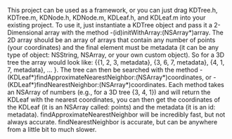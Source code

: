 This project can be used as a framework, or you can just drag KDTree.h, KDTree.m, KDNode.h, KDNode.m, KDLeaf.h, and KDLeaf.m into your existing project.  To use it, just instantiate a KDTree object and pass it a 2-Dimensional array with the method -(id)initWithArray:(NSArray*)array.  The 2D array should be an array of arrays that contain any number of points (your coordinates) and the final element must be metadata (it can be any type of object: NSString, NSArray, or your own custom object).  So for a 3D tree the array would look like: {{1, 2, 3, metadata}, {3, 6, 7, metadata}, {4, 1, 7, metadata}, ... }.  The tree can then be searched with the method -(KDLeaf*)findApproximateNearestNeighbor:(NSArray*)coordinates, or -(KDLeaf*)findNearestNeighbor:(NSArray*)coordinates.  Each method takes an NSArray of numbers (e.g., for a 3D tree {3, 4, 1}) and will return the KDLeaf with the nearest coordinates, you can then get the coordinates of the KDLeaf (it is an NSArray called: points) and the metadata (it is an id: metadata).  findApproximateNearestNeighbor will be incredibly fast, but not always accurate.  findNearestNeighbor is accurate, but can be anywhere from a little bit to much slower.

